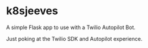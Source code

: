 # k8sjeeves

A simple Flask app to use with a Twilio Autopilot Bot.

Just poking at the Twilio SDK and Autopilot experience.